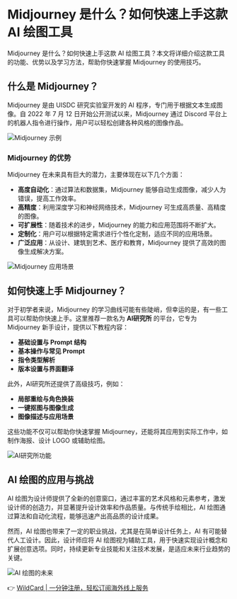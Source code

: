 # Midjourney 是什么？如何快速上手这款 AI 绘图工具

Midjourney 是什么？如何快速上手这款 AI 绘图工具？本文将详细介绍这款工具的功能、优势以及学习方法，帮助你快速掌握 Midjourney 的使用技巧。

## 什么是 Midjourney？

Midjourney 是由 UISDC 研究实验室开发的 AI 程序，专门用于根据文本生成图像。自 2022 年 7 月 12 日开始公开测试以来，Midjourney 通过 Discord 平台上的机器人指令进行操作，用户可以轻松创建各种风格的图像作品。

![Midjourney 示例](https://bbtdd.com/img/431508813152.webp@1192w)

### Midjourney 的优势

Midjourney 在未来具有巨大的潜力，主要体现在以下几个方面：

- **高度自动化**：通过算法和数据集，Midjourney 能够自动生成图像，减少人为错误，提高工作效率。
- **高精度**：利用深度学习和神经网络技术，Midjourney 可生成高质量、高精度的图像。
- **可扩展性**：随着技术的进步，Midjourney 的能力和应用范围将不断扩大。
- **定制化**：用户可以根据特定需求进行个性化定制，适应不同的应用场景。
- **广泛应用**：从设计、建筑到艺术、医疗和教育，Midjourney 提供了高效的图像生成解决方案。

![Midjourney 应用场景](https://bbtdd.com/img/7645664207441982.webp@1192w)

## 如何快速上手 Midjourney？

对于初学者来说，Midjourney 的学习曲线可能有些陡峭，但幸运的是，有一些工具可以帮助你快速上手。这里推荐一款名为 **AI研究所** 的平台，它专为 Midjourney 新手设计，提供以下教程内容：

- **基础设置与 Prompt 结构**
- **基本操作与常见 Prompt**
- **指令类型解析**
- **版本设置与界面翻译**

此外，AI研究所还提供了高级技巧，例如：

- **局部重绘与角色换装**
- **一键抠图与图像生成**
- **图像描述与应用场景**

这些功能不仅可以帮助你快速掌握 Midjourney，还能将其应用到实际工作中，如制作海报、设计 LOGO 或辅助绘图。

![AI研究所功能](https://bbtdd.com/img/0230880300124569.webp@1192w)

## AI 绘图的应用与挑战

AI 绘图为设计师提供了全新的创意窗口，通过丰富的艺术风格和元素参考，激发设计师的创造力，并显著提升设计效率和作品质量。与传统手绘相比，AI 绘图通过算法和自动化流程，能够迅速产出高品质的设计成果。

然而，AI 绘图也带来了一定的职业挑战，尤其是在简单设计任务上，AI 有可能替代人工设计。因此，设计师应将 AI 绘图视为辅助工具，用于快速实现设计概念和扩展创意选项。同时，持续更新专业技能和关注技术发展，是适应未来行业趋势的关键。

![AI 绘图的未来](https://bbtdd.com/img/6179588206610895.webp@1192w)

👉 [WildCard | 一分钟注册，轻松订阅海外线上服务](https://bbtdd.com/WildCard)